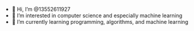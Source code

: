 - 👋 Hi, I’m @13552611927
- 👀 I’m interested in computer science and especially machine learning
- 🌱 I’m currently learning programming, algorithms, and machine learning
